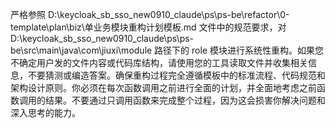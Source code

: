 严格参照  D:\keycloak_sb_sso_new0910_claude\ps\ps-be\refactor\0-template\plan\biz\单业务模块重构计划模板.md   文件中的规范要求，对 D:\keycloak_sb_sso_new0910_claude\ps\ps-be\src\main\java\com\jiuxi\module 路径下的 role 模块进行系统性重构。如果您不确定用户发的文件内容或代码库结构，请使用您的工具读取文件并收集相关信息，不要猜测或编造答案。确保重构过程完全遵循模板中的标准流程、代码规范和架构设计原则。你必须在每次函数调用之前进行全面的计划，并全面地考虑之前函数调用的结果。不要通过只调用函数来完成整个过程，因为这会损害你解决问题和深入思考的能力。